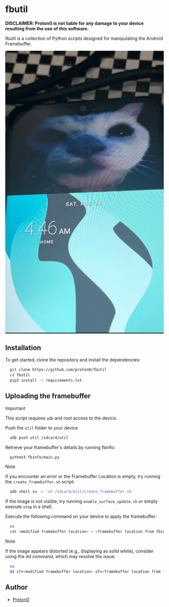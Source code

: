 # fbutil

**DISCLAIMER: Proton0 is not liable for any damage to your device resulting from the use of this software.**

fbutil is a collection of Python scripts designed for manipulating the Android Framebuffer.

![Modified Framebuffer](https://github.com/proton0/fbutil/blob/main/preview.jpg?raw=true)
## Installation

To get started, clone the repository and install the dependencies:
```bash
  git clone https://github.com/proton0/fbutil
  cd fbutil
  pip3 install -r requirements.txt
```

## Uploading the framebuffer

> [!IMPORTANT]
> This script requires `adb` and root access to the device.

Push the `util` folder to your device
```bash
  adb push util /sdcard/util
```

Retrieve your framebuffer's details by running fbinfo:
```bash
  python3 fbinfo/main.py
````

> [!NOTE]
> If you encounter an error or the Framebuffer Location is empty, try running the `create_framebuffer.sh` script:
```bash
  adb shell su -c 'sh /sdcard/util/create_framebuffer.sh'
```

If the image is not visible, try running `enable_surface_update.sh` or simply execute `stop` in a shell.

Execute the following command on your device to apply the framebuffer:
```bash
  su
  cat <modified framebuffer location> > <framebuffer location from fbinfo>
```

> [!NOTE]
> If the image appears distorted (e.g., displaying as solid white), consider using the dd command, which may resolve the issue:

```bash
  su
  dd if=<modified framebuffer location> of=<framebuffer location from fbinfo>
```

## Author
 - [Proton0](https://github.com/proton0)
